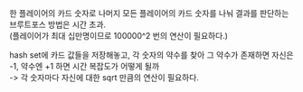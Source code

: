 한 플레이어의 카드 숫자로 나머지 모든 플레이어의 카드 숫자를 나눠 결과를 판단하는 브루트포스 방법은 시간 초과.  
(플레이어가 최대 십만명이므로 100000^2 번의 연산이 필요하다.)

hash set에 카드 값들을 저장해놓고, 각 숫자의 약수를 찾아 그 약수가 존재하면 자신은 -1, 약수엔 +1 하면 시간 복잡도가 어떻게 될까  
-> 각 숫자마다 자신에 대한 sqrt 만큼의 연산이 필요하다.
